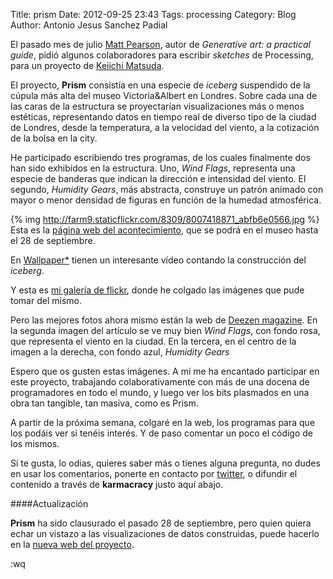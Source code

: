 Title: prism
Date: 2012-09-25 23:43
Tags: processing 
Category: Blog
Author: Antonio Jesus Sanchez Padial

El pasado mes de julio [Matt Pearson](http://zenbullets.com), autor de *Generative art: a practical guide*, pidió algunos colaboradores para escribir *sketches* de Processing, para un proyecto de [Keiichi Matsuda](http://keiichimatsuda.com).

El proyecto, **Prism** consistía en una especie de *iceberg* suspendido de la cúpula más alta del museo Victoria&Albert en Londres. Sobre cada una de las caras de la estructura se proyectarían visualizaciones más o menos estéticas, representando datos en tiempo real de diverso tipo de la ciudad de Londres, desde la temperatura, a la velocidad del viento, a la cotización de la bolsa en la city.

He participado escribiendo tres programas, de los cuales finalmente dos han sido exhibidos en la estructura. Uno, *Wind Flags*, representa una especie de banderas que indican la dirección e intensidad del viento. El segundo, *Humidity Gears*, más abstracta, construye un patrón animado con mayor o menor densidad de figuras en función de la humedad atmosférica.

<!-- more -->

{% img http://farm9.staticflickr.com/8309/8007418871_abfb6e0566.jpg %} 
Esta es la [página web del acontecimiento](http://keiichimatsuda.com/prism/), que se podrá en el museo hasta el 28 de septiembre.

En [Wallpaper*](http://www.wallpaper.com/video/design/prism-installation-by-keiichi-matsuda-for-veuve-clicquot-london/1839903946001) tienen un interesante vídeo contando la construcción del *iceberg*.

Y esta es [mi galería de flickr](http://www.flickr.com/photos/organize/?start_tab=one_set72157631623123926), donde he colgado las imágenes que pude tomar del mismo.

Pero las mejores fotos ahora mismo están la web de [Deezen magazine](http://www.dezeen.com/2012/09/17/prism-by-keiichi-matsuda-at-the-va/). En la segunda imagen del artículo se ve muy bien *Wind Flags*, con fondo rosa, que representa el viento en la ciudad. En la tercera, en el centro de la imagen a la derecha, con fondo azul, *Humidity Gears*

Espero que os gusten estas imágenes. A mí me ha encantado participar en este proyecto, trabajando colaborativamente con más de una docena de programadores en todo el mundo, y luego ver los bits plasmados en una obra tan tangible, tan masiva, como es Prism. 

A partir de la próxima semana, colgaré en la web, los programas para que los podáis ver si tenéis interés. Y de paso comentar un poco el código de los mismos.

Si te gusta, lo odias, quieres saber más o tienes alguna pregunta, no dudes en usar los comentarios, ponerte en contacto por [twitter](http://twitter.com/ajspadial), o difundir el contenido a través de **karmacracy** justo aquí abajo.

####Actualización

**Prism** ha sido clausurado el pasado 28 de septiembre, pero quien quiera echar un vistazo a las visualizaciones de datos construidas, puede hacerlo en la [nueva web del proyecto](http://veuveclicquotprism.com/).


:wq
